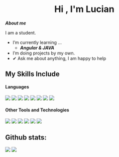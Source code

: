 <h1 align="center"><b>Hi , I'm Lucian </b></h1>
<!-- <img align="right" width=300px alt="meme2" src="https://media1.tenor.com/m/i3lImBg2UEQAAAAd/scaler-create-impact.gif" /> -->


***About me***


I am a student.
- I’m currently learning ...
  - ***Angular & JAVA***
- I’m doing projects by my own.
- ✔ Ask me about anything, I am happy to help<br>

## My Skills Include

<h4> Languages </h4>
<span>
  <img src="https://img.shields.io/badge/Java-ED8B00?style=for-the-badge&logo=java&logoColor=white">
  <img src= "https://img.shields.io/badge/php-%23777BB4.svg?style=for-the-badge&logo=php&logoColor=white">
  <img src="https://img.shields.io/badge/HTML5-E34F26?style=for-the-badge&logo=html5&logoColor=white">
  <img src="https://img.shields.io/badge/CSS3-1572B6?style=for-the-badge&logo=css3&logoColor=white">
  <img src="https://img.shields.io/badge/JavaScript-F7DF1E?style=for-the-badge&logo=javascript&logoColor=black">
  <img src= "https://img.shields.io/badge/typescript-%23007ACC.svg?style=for-the-badge&logo=typescript&logoColor=white">
  <img src="https://img.shields.io/badge/python-3670A0?style=for-the-badge&logo=python&logoColor=ffdd54">
  <img src= "https://img.shields.io/badge/-Arduino-00979D?style=for-the-badge&logo=Arduino&logoColor=white">
  


</span>


<h4> Other Tools and Technologies </h4>
<span>
  <img src="https://img.shields.io/badge/Git-F05032?style=for-the-badge&logo=git&logoColor=white">
  <img src="https://img.shields.io/badge/angular.js-%23E23237.svg?style=for-the-badge&logo=angularjs&logoColor=white">
  <img src="https://img.shields.io/badge/bootstrap-%238511FA.svg?style=for-the-badge&logo=bootstrap&logoColor=white">
  <img src="https://img.shields.io/badge/laravel-%23FF2D20.svg?style=for-the-badge&logo=laravel&logoColor=white">
  <img src= "https://img.shields.io/badge/spring-%236DB33F.svg?style=for-the-badge&logo=spring&logoColor=white">
  <img src="https://img.shields.io/badge/mysql-4479A1.svg?style=for-the-badge&logo=mysql&logoColor=white">
  



  
</span>

<h2>Github stats:</h2> 

[![](https://github-readme-stats.vercel.app/api?username=lucianjzn&show_icons=true&theme=tokyonight&hide_border=true&locale=en)](https://github.com/lucianjzn)
[![](https://github-readme-streak-stats.herokuapp.com/?user=lucianjzn&theme=material-palenight)](https://github.com/lucianjzn)
</div>

<!--
Markdown Badges:
https://github.com/Ileriayo/markdown-badges/blob/master/README.md
-->

